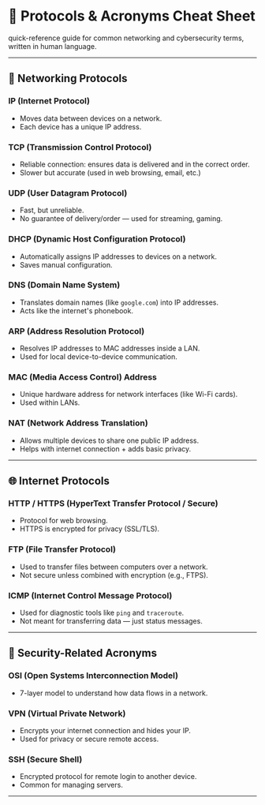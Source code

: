 # 🧾 Protocols & Acronyms Cheat Sheet

quick-reference guide for common networking and cybersecurity terms, written in human language.

---

## 📡 Networking Protocols

### **IP (Internet Protocol)**
- Moves data between devices on a network.
- Each device has a unique IP address.

### **TCP (Transmission Control Protocol)**
- Reliable connection: ensures data is delivered and in the correct order.
- Slower but accurate (used in web browsing, email, etc.)

### **UDP (User Datagram Protocol)**
- Fast, but unreliable.
- No guarantee of delivery/order — used for streaming, gaming.

### **DHCP (Dynamic Host Configuration Protocol)**
- Automatically assigns IP addresses to devices on a network.
- Saves manual configuration.

### **DNS (Domain Name System)**
- Translates domain names (like `google.com`) into IP addresses.
- Acts like the internet's phonebook.

### **ARP (Address Resolution Protocol)**
- Resolves IP addresses to MAC addresses inside a LAN.
- Used for local device-to-device communication.

### **MAC (Media Access Control) Address**
- Unique hardware address for network interfaces (like Wi-Fi cards).
- Used within LANs.

### **NAT (Network Address Translation)**
- Allows multiple devices to share one public IP address.
- Helps with internet connection + adds basic privacy.

---

## 🌐 Internet Protocols

### **HTTP / HTTPS (HyperText Transfer Protocol / Secure)**
- Protocol for web browsing.
- HTTPS is encrypted for privacy (SSL/TLS).

### **FTP (File Transfer Protocol)**
- Used to transfer files between computers over a network.
- Not secure unless combined with encryption (e.g., FTPS).

### **ICMP (Internet Control Message Protocol)**
- Used for diagnostic tools like `ping` and `traceroute`.
- Not meant for transferring data — just status messages.

---

## 🔐 Security-Related Acronyms

### **OSI (Open Systems Interconnection Model)**
- 7-layer model to understand how data flows in a network.

### **VPN (Virtual Private Network)**
- Encrypts your internet connection and hides your IP.
- Used for privacy or secure remote access.

### **SSH (Secure Shell)**
- Encrypted protocol for remote login to another device.
- Common for managing servers.

---


